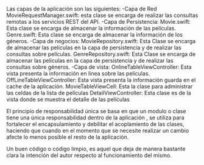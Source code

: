 Las capas de la aplicación son las siguientes:
-Capa de Red 
MovieRequestManager.swift: esta clase se encarga de realizar las consultas remotas a los servicios REST del API.
-Capa de Persistencia:
Movie.swift: Esta clase se encarga de almacenar la información de las películas.
Genre.swift: Esta clase se encarga de almacenar la información de los géneros.
-Capa de negocios:
MovieRepository.swift: Esta Clase se encarga de almacenar las películas en la capa de persistencia y de realizar las consultas sobre películas.
GenreRepository.swift: Esta Clase se encarga de almacenar las películas en la capa de persistencia y de realizar las consultas sobre géneros.
-Capa de vista:
OnlineTableViewController: Esta vista presenta la información en linea sobre las películas.
OffLineTableViewController: Esta vista presenta la información guarda en el cache de la aplicación.
MovieTableViewCell: Esta la clase para administrar las celdas de la lista de películas
DetailViewController: Esta clase es de la vista donde se muestra el detalle de las películas



El principio de responsabilidad única se basa en que un modulo o clase tiene una única responsabilidad dentro de la aplicación , se utiliza para fortalecer el encapsulamiento y debilitar el acoplamiento de las clases, haciendo que cuando en el momento que se necesite realizar un cambio afecte lo menos posible el resto de la aplicación.

Un buen código o código limpio, es aquel que deja de manera bastante clara la intención del autor respecto al funcionamiento del mismo.
